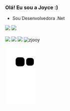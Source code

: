 ###   Olá! Eu sou a Joyce :)

- Sou Desenvolvedora .Net

<div>
<img heigth:"180em" src="https://github-readme-stats.vercel.app/api?username=zjooy&show_icons=true&theme=dracula" />
<img heigth:"180em" src="https://github-readme-stats.vercel.app/api/top-langs/?username=zjooy&layout=compact&langs_count=16&theme=dracula"/>
</div>

<br/>  
  
 <div>
  <a href="https://instagram.com/zjooy_" target="_blank"><img src="https://img.shields.io/badge/-Instagram-%23E4405F?style=for-the-badge&logo=instagram&logoColor=white" target="_blank"></a>
  <a href = "mailto:zjoy_@outlook.com"><img src="https://img.shields.io/badge/-Gmail-%23333?style=for-the-badge&logo=gmail&logoColor=white" target="_blank"></a>
  <a href="https://www.linkedin.com/in/zjooy" target="_blank"><img src="https://img.shields.io/badge/-LinkedIn-%230077B5?style=for-the-badge&logo=linkedin&logoColor=white" target="_blank"></a> 
  <img aling="right" alt="zjooy" height="150" src="https://i.picasion.com/pic91/aa30c5f9e0355f3af658997edbca257a.gif">
 </div>

  ![Snake animation](https://github.com/zjooy/zjooy/blob/output/github-contribution-grid-snake.svg)
